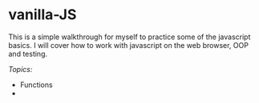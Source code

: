 # vanilla-JS

This is a simple walkthrough for myself to practice some of the javascript basics.
I will cover how to work with javascript on the web browser, OOP and testing.

*Topics:*
- Functions
-  
